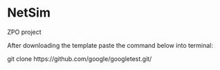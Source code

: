 # NetSim
ZPO project

After downloading the template paste the command below into terminal:

git clone ht<span>tps://g</span>ithub.com/google/googletest.git/
